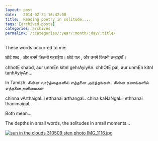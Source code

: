 ```yaml
---
layout: post
date:	2014-02-24 16:42:00
title:  Reading poetry in solitude....
tags: [archived-posts]
categories: archives
permalink: /:categories/:year/:month/:day/:title/
---
```

These words occurred to me:

छोटे शब्द , और उनमें कितनी गहराईया। छोटे पल , और उनमें कितनी तन्हाईयाँ। 

chhotE shabd, aur unmEn kitnI gehrAyiyAn. chhOtE pal, aur unmEn kitnI tanhAyiyAn...


In Tamizh: சின்ன வார்த்தைகளில் எத்தனை அர்த்தங்கள் . சின்ன கணங்களில் எத்தனை தனிமைகள் 



chinna vArthaigaLil etthanai arthangaL. china kaNaNgaLil ethhanai thanimaigaL.

Both mean...

The depths in small words, the solitudes in small moments...


<a href="http://s562.photobucket.com/user/pugaippadam/media/IMG_1116.jpg.html" target="_blank"><img src="http://i562.photobucket.com/albums/ss67/pugaippadam/IMG_1116.jpg" border="0" alt="sun in the clouds 310509 sten photo IMG_1116.jpg"/></a>
